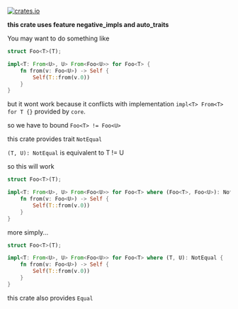 [![crates.io](https://img.shields.io/crates/v/negative-type-bound.svg)](https://crates.io/crates/negative-type-bound)

**this crate uses feature negative_impls and auto_traits**

You may want to do something like
```rust
struct Foo<T>(T);

impl<T: From<U>, U> From<Foo<U>> for Foo<T> {
    fn from(v: Foo<U>) -> Self {
        Self(T::from(v.0))
    }
}
```
but it wont work because it conflicts with implementation `impl<T> From<T> for T {}`
provided by `core`.

so we have to bound `Foo<T> != Foo<U>`

this crate provides trait `NotEqual`

`(T, U): NotEqual` is equivalent to T != U

so this will work
```rust
struct Foo<T>(T);

impl<T: From<U>, U> From<Foo<U>> for Foo<T> where (Foo<T>, Foo<U>): NotEqual {
    fn from(v: Foo<U>) -> Self {
        Self(T::from(v.0))
    }
}
```
more simply...
```rust
struct Foo<T>(T);

impl<T: From<U>, U> From<Foo<U>> for Foo<T> where (T, U): NotEqual {
    fn from(v: Foo<U>) -> Self {
        Self(T::from(v.0))
    }
}
```

this crate also provides `Equal`